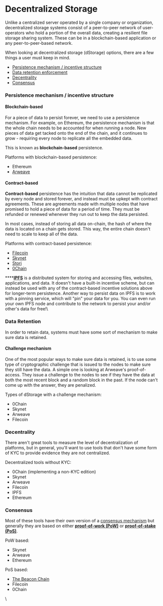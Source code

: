 # Decentralized Storage

Unlike a centralized server operated by a single company or organization, decentralized storage systems consist of a peer-to-peer network of user-operators who hold a portion of the overall data, creating a resilient file storage sharing system. These can be in a blockchain-based application or any peer-to-peer-based network.

When looking at decentralized storage (dStorage) options, there are a few things a user must keep in mind.

* [Persistence mechanism / incentive structure](decentralized-storage.md#persistence-mechanism-incentive-structure)
* [Data retention enforcement](decentralized-storage.md#data-retention)
* [Decentrality](decentralized-storage.md#decentrality)
* [Consensus](decentralized-storage.md#consensus)

### Persistence mechanism / incentive structure <a href="#persistence" id="persistence"></a>

#### Blockchain-based

For a piece of data to persist forever, we need to use a persistence mechanism. For example, on Ethereum, the persistence mechanism is that the whole chain needs to be accounted for when running a node. New pieces of data get tacked onto the end of the chain, and it continues to grow - requiring every node to replicate all the embedded data.

This is known as **blockchain-based** persistence.

Platforms with blockchain-based persistence:

* Ethereum
* [Arweave](https://www.arweave.org)

#### Contract-based

**Contract-based** persistence has the intuition that data cannot be replicated by every node and stored forever, and instead must be upkept with contract agreements. These are agreements made with multiple nodes that have promised to hold a piece of data for a period of time. They must be refunded or renewed whenever they run out to keep the data persisted.

In most cases, instead of storing all data on-chain, the hash of where the data is located on a chain gets stored. This way, the entire chain doesn't need to scale to keep all of the data.

Platforms with contract-based persistence:

* [Filecoin](https://docs.filecoin.io/about-filecoin/what-is-filecoin/)
* [Skynet](https://siasky.net)
* [Storj](https://storj.io)
* [0Chain](https://0chain.net)

****[**IPFS**](https://docs.ipfs.io/concepts/what-is-ipfs/) is a distributed system for storing and accessing files, websites, applications, and data. It doesn't have a built-in incentive scheme, but can instead be used with any of the contract-based incentive solutions above for longer-term persistence. Another way to persist data on IPFS is to work with a pinning service, which will "pin" your data for you. You can even run your own IPFS node and contribute to the network to persist your and/or other's data for free!\


### Data Retention

In order to retain data, systems must have some sort of mechanism to make sure data is retained.

#### Challenge mechanism <a href="#challenge-mechanism" id="challenge-mechanism"></a>

One of the most popular ways to make sure data is retained, is to use some type of cryptographic challenge that is issued to the nodes to make sure they still have the data. A simple one is looking at Arweave's proof-of-access. They issue a challenge to the nodes to see if they have the data at both the most recent block and a random block in the past. If the node can't come up with the answer, they are penalized.

Types of dStorage with a challenge mechanism:

* 0Chain
* Skynet
* Arweave
* Filecoin

### Decentrality <a href="#decentrality" id="decentrality"></a>

There aren't great tools to measure the level of decentralization of platforms, but in general, you'll want to use tools that don't have some form of KYC to provide evidence they are not centralized.

Decentralized tools without KYC:

* 0Chain (implementing a non-KYC edition)
* Skynet
* Arweave
* Filecoin
* IPFS
* Ethereum

### Consensus <a href="#consensus" id="consensus"></a>

Most of these tools have their own version of a [consensus mechanism](https://ethereum.org/en/developers/docs/consensus-mechanisms/) but generally they are based on either [**proof-of-work (PoW)**](https://ethereum.org/en/developers/docs/consensus-mechanisms/pow/) or [**proof-of-stake (PoS)**](https://ethereum.org/en/developers/docs/consensus-mechanisms/pos/).

PoW based:

* Skynet
* Arweave
* Ethereum

PoS based:

* [The Beacon Chain](https://ethereum.org/en/upgrades/beacon-chain/)
* Filecoin
* 0Chain

\
